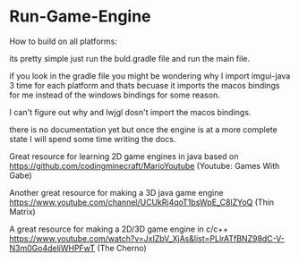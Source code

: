 # Run-Game-Engine

How to build on all platforms:

its pretty simple just run the buld.gradle file and run the main file. 

if you look in the gradle file you might be wondering why I import imgui-java 3 time for each platform and thats becuase it imports the macos bindings for me instead of the windows bindings for some reason.

I can't figure out why and lwjgl dosn't import the macos bindings.

there is no documentation yet but once the engine is at a more complete state I will spend some time writing the docs.

Great resource for learning 2D game engines in java based on https://github.com/codingminecraft/MarioYoutube (Youtube: Games With Gabe)

Another great resource for making a 3D java game engine https://www.youtube.com/channel/UCUkRj4qoT1bsWpE_C8lZYoQ (Thin Matrix)

A great resource for making a 2D/3D game engine in c/c++ https://www.youtube.com/watch?v=JxIZbV_XjAs&list=PLlrATfBNZ98dC-V-N3m0Go4deliWHPFwT (The Cherno)

